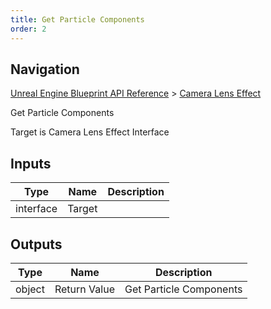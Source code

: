 ```yaml
---
title: Get Particle Components
order: 2
---
```

## Navigation

[Unreal Engine Blueprint API Reference](https://dev.epicgames.com/documentation/en-us/unreal-engine/BlueprintAPI) > [Camera Lens Effect](https://dev.epicgames.com/documentation/en-us/unreal-engine/BlueprintAPI/CameraLensEffect)

Get Particle Components

Target is Camera Lens Effect Interface

## Inputs

| Type | Name | Description |
| --- | --- | --- |
| interface | Target |  |

## Outputs

| Type | Name | Description |
| --- | --- | --- |
| object | Return Value | Get Particle Components |

